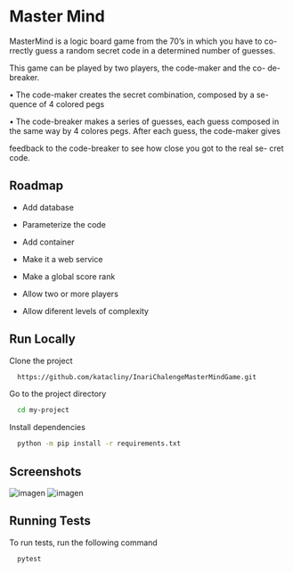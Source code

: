 
# Master Mind

MasterMind is a logic board game from the 70’s in which you have to co-
rrectly guess a random secret code in a determined number of guesses.

This game can be played by two players, the code-maker and the co-
de-breaker.

• The code-maker creates the secret combination, composed by a se-
quence of 4 colored pegs

• The code-breaker makes a series of guesses, each guess composed in
the same way by 4 colores pegs. After each guess, the code-maker gives

feedback to the code-breaker to see how close you got to the real se-
cret code.
  
## Roadmap

- Add database

- Parameterize the code
- Add container
- Make it a web service
- Make a global score rank
- Allow two or more players
- Allow diferent levels of complexity 

  
## Run Locally

Clone the project

```bash
  https://github.com/katacliny/InariChalengeMasterMindGame.git
```

Go to the project directory

```bash
  cd my-project
```

Install dependencies

```bash
  python -m pip install -r requirements.txt
```
  
## Screenshots

![imagen](https://user-images.githubusercontent.com/34369026/137625851-8605755f-a47c-4e9f-a7f4-37074f47806b.png)
![imagen](https://user-images.githubusercontent.com/34369026/137626020-a5428def-1dd4-4903-933f-733a72bbad56.png)


  
## Running Tests

To run tests, run the following command

```bash
  pytest
```

  
